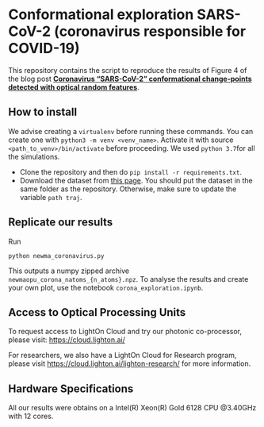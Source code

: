 # Conformational exploration SARS-CoV-2 (coronavirus responsible for COVID-19)

This repository contains the script to reproduce the results of Figure 4 of the blog post [**Coronavirus “SARS-CoV-2” conformational change-points detected with optical random features**](https://medium.com/@LightOnIO/accelerating-sars-cov2-molecular-dynamics-studies-with-optical-random-features-b8cffdb99b01). 

## How to install 

We advise creating a `virtualenv` before running these commands. You can create one with `python3 -m venv <venv_name>`. Activate it with source `<path_to_venv>/bin/activate`  before proceeding. We used `python 3.7`for all the simulations.

- Clone the repository and then do `pip install -r requirements.txt`.
- Download the dataset from [this page](https://figshare.com/articles/6_molecular_dynamics_simulations_of_coronavirus_2019-nCoV_protease_model_in_complex_with_different_conformations_of_lopinavir_/11764158). You should put the dataset in the  same folder as the repository. Otherwise, make sure to update the variable ```path traj```.



## Replicate our results

Run 

```
python newma_coronavirus.py
```

This outputs a numpy zipped archive `newmaopu_corona_natoms_{n_atoms}.npz`. To analyse the results and create your own plot, use the notebook `corona_exploration.ipynb`.

## Access to Optical Processing Units

To request access to LightOn Cloud and try our photonic co-processor, please visit: https://cloud.lighton.ai/

For researchers, we also have a LightOn Cloud for Research program, please visit https://cloud.lighton.ai/lighton-research/ for more information.

## Hardware Specifications

All our results were obtains on a Intel(R) Xeon(R) Gold 6128 CPU @3.40GHz with 12 cores. 



